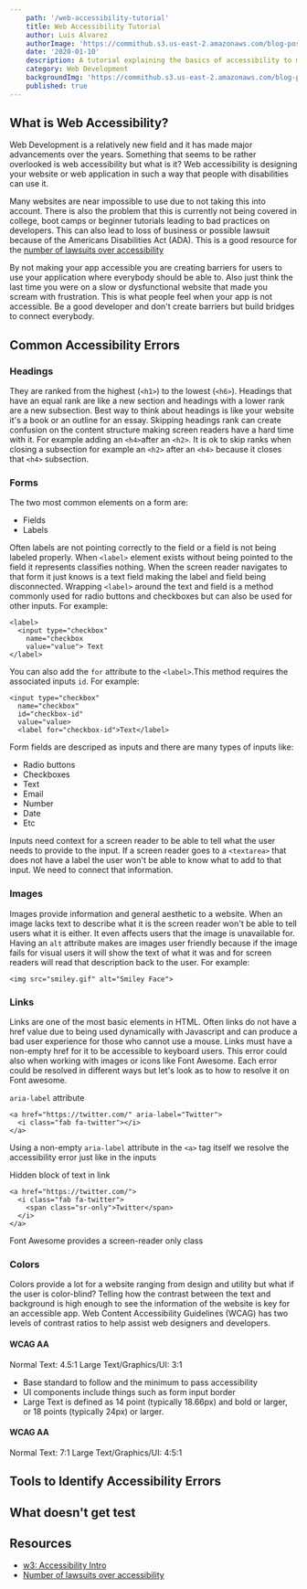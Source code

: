 ```yaml
---
    path: '/web-accessibility-tutorial'
    title: Web Accessibility Tutorial
    author: Luis Alvarez
    authorImage: 'https://commithub.s3.us-east-2.amazonaws.com/blog-posts/author/luis.jpg'
    date: '2020-01-10'
    description: A tutorial explaining the basics of accessibility to make your users smile
    category: Web Development
    backgroundImg: 'https://commithub.s3.us-east-2.amazonaws.com/blog-posts/web-accessibility-tutorial/accessibility-background.jpg'
    published: true
---
```


## What is Web Accessibility?

Web Development is a relatively new field and it has made major advancements over the years. Something that seems to be rather overlooked is web accessibility but what is it? Web accessibility is designing your website or web application in such a way that people with disabilities can use it.

Many websites are near impossible to use due to not taking this into account. There is also the problem that this is currently not being covered in college, boot camps or beginner tutorials leading to bad practices on developers. This can also lead to loss of business or possible lawsuit because of the Americans Disabilities Act (ADA). This is a good resource for the [number of lawsuits over accessibility](https://www.adatitleiii.com/2019/01/number-of-federal-website-accessibility-lawsuits-nearly-triple-exceeding-2250-in-2018/)

By not making your app accessible you are creating barriers for users to use your application where everybody should be able to. Also just think the last time you were on a slow or dysfunctional website that made you scream with frustration. This is what people feel when your app is not accessible. Be a good developer and don't create barriers but build bridges to connect everybody.

## Common Accessibility Errors

### Headings

They are ranked from the highest (`<h1>`) to the lowest (`<h6>`). Headings that have an equal rank are like a new section and headings with a lower rank are a new subsection. Best way to think about headings is like your website it's a book or an outline for an essay. Skipping headings rank can create confusion on the content structure making screen readers have a hard time with it. For example adding an `<h4>`after an `<h2>`. It is ok to skip ranks when closing a subsection for example an `<h2>` after an `<h4>` because it closes that `<h4>` subsection.

### Forms

The two most common elements on a form are:
* Fields
* Labels

Often labels are not pointing correctly to the field or a field is not being labeled properly. When `<label>` element exists without being pointed to the field it represents classifies nothing. When the screen reader navigates to that form it just knows is a text field making the label and field being disconnected. Wrapping `<label>` around the text and field is a method commonly used for radio buttons and checkboxes but can also be used for other inputs. For example:

```
<label>
  <input type="checkbox"
    name="checkbox
    value="value"> Text
</label>
```

You can also add the `for` attribute to the `<label>`.This method requires the associated inputs `id`. For example:

```
<input type="checkbox"
  name="checkbox"
  id="checkbox-id"
  value="value>
  <label for="checkbox-id">Text</label>
```

Form fields are descriped as inputs and there are many types of inputs like:

* Radio buttons
* Checkboxes
* Text
* Email
* Number
* Date
* Etc

Inputs need context for a screen reader to be able to tell what the user needs to provide to the input. If a screen reader goes to a `<textarea>` that does not have a label the user won't be able to know what to add to that input. We need to connect that information.

### Images

Images provide information and general aesthetic to a website. When an image lacks text to describe what it is the screen reader won't be able to tell users what it is either. It even affects users that the image is unavailable for. Having an `alt` attribute makes are images user friendly because if the image fails for visual users it will show the text of what it was and for screen readers will read that description back to the user. For example:

```
<img src="smiley.gif" alt="Smiley Face">
```
### Links

Links are one of the most basic elements in HTML. Often links do not have a href value due to being used dynamically with Javascript and can produce a bad user experience for those who cannot use a mouse. Links must have a non-empty href for it to be accessible to keyboard users. This error could also when working with images or icons like Font Awesome. Each error could be resolved in different ways but let's look as to how to resolve it on Font awesome.

`aria-label` attribute

```
<a href="https://twitter.com/" aria-label="Twitter">
  <i class="fab fa-twitter"></i>
</a>
```

Using a non-empty `aria-label` attribute in the `<a>` tag itself we resolve the accessibility error just like in the inputs

Hidden block of text in link

```
<a href="https://twitter.com/">
  <i class="fab fa-twitter">
    <span class="sr-only">Twitter</span>
  </i>
</a>
```

Font Awesome provides a screen-reader only class

### Colors

Colors provide a lot for a website ranging from design and utility but what if the user is color-blind? Telling how the contrast between the text and background is high enough to see the information of the website is key for an accessible app. Web Content Accessibility Guidelines (WCAG) has two levels of contrast ratios to help assist web designers and developers.

#### WCAG AA

Normal Text: 4.5:1
Large Text/Graphics/UI: 3:1

* Base standard to follow and the minimum to pass accessibility
* UI components include things such as form input border
* Large Text is defined as 14 point (typically 18.66px) and bold or larger, or 18 points (typically 24px) or larger.

#### WCAG AA

Normal Text: 7:1
Large Text/Graphics/UI: 4:5:1

## Tools to Identify Accessibility Errors

## What doesn't get test

## Resources

* [w3: Accessibility Intro](https://www.w3.org/WAI/fundamentals/accessibility-intro/)
* [Number of lawsuits over accessibility](https://www.adatitleiii.com/2019/01/number-of-federal-website-accessibility-lawsuits-nearly-triple-exceeding-2250-in-2018/)
